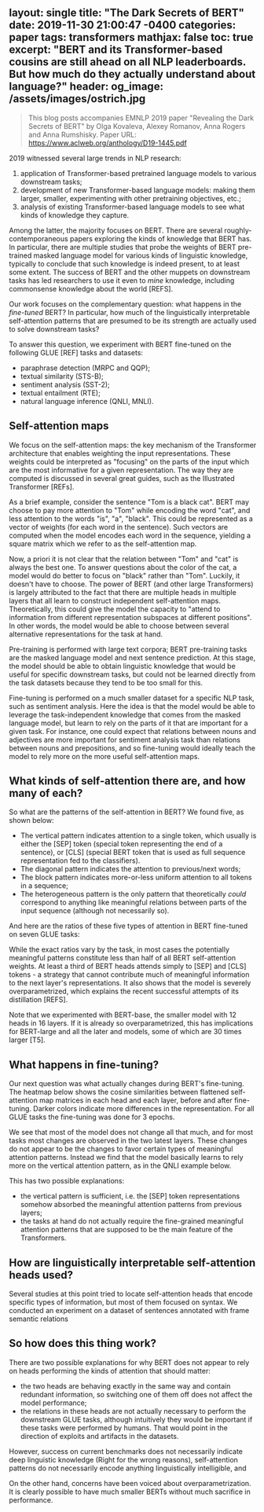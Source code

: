 layout: single
title:  "The Dark Secrets of BERT"
date:   2019-11-30 21:00:47 -0400
categories: paper
tags: transformers 
mathjax: false
toc: true
excerpt: "BERT and its Transformer-based cousins are still ahead on all NLP leaderboards. But how much do they actually understand about language?"
header:
    og_image: /assets/images/ostrich.jpg
---

> This blog posts accompanies EMNLP 2019 paper "Revealing the Dark Secrets of BERT" by Olga Kovaleva, Alexey Romanov, Anna Rogers and Anna Rumshisky. Paper URL: https://www.aclweb.org/anthology/D19-1445.pdf

2019 witnessed several large trends in NLP research:

1) application of Transformer-based pretrained language models to various downstream tasks;
2) development of new Transformer-based language models: making them larger, smaller, experimenting with other pretraining objectives, etc.;
3) analysis of existing Transformer-based language models to see what kinds of knowledge they capture.

Among the latter, the majority focuses on BERT. There are several roughly-contemporaneous papers exploring the kinds of knowledge that BERT has. In particular, there are multiple studies that probe the weights of BERT pre-trained masked language model for various kinds of linguistic knowledge, typically to conclude that such knowledge is indeed present, to at least some extent. The success of BERT and the other muppets on downstream tasks has led researchers to use it even to *mine* knowledge, including commonsense knowledge about the world [REFS].

Our work focuses on the complementary question: what happens in the *fine-tuned* BERT? In particular, how much of the linguistically interpretable self-attention patterns that are presumed to be its strength are actually used to solve downstream tasks?

To answer this question, we experiment with BERT fine-tuned on the following GLUE [REF] tasks and datasets: 

* paraphrase detection (MRPC and QQP);
* textual similarity (STS-B);
* sentiment analysis (SST-2);
* textual entailment (RTE);
* natural language inference (QNLI, MNLI).

## Self-attention maps

We focus on the self-attention maps: the key mechanism of the Transformer architecture that enables weighting the input representations. These weights could be interpreted as "focusing" on the parts of the input which are the most informative for a given representation. The way they are computed is discussed in several great guides, such as the Illustrated Transformer [REFs]. 

As a brief example, consider the sentence "Tom is a black cat". BERT may choose to pay more attention to "Tom" while encoding the word "cat", and less attention to the words "is", "a", "black". This could be represented as a vector of weights (for each word in the sentence). Such vectors are computed when the model encodes each word in the sequence, yielding a square matrix which we refer to as the self-attention map.

Now, a priori it is not clear that the relation between "Tom" and "cat" is always the best one. To answer questions about the color of the cat, a model would do better to focus on "black" rather than "Tom". Luckily, it doesn't have to choose. The power of BERT (and other large Transformers) is largely attributed to the fact that there are multiple heads in multiple layers that all learn to construct independent self-attention maps. Theoretically, this could give the model the capacity to "attend to information from different representation subspaces at different positions". In other words, the model would be able to choose between several alternative representations for the task at hand.

Pre-training is performed with large text corpora; BERT pre-training tasks are the masked language model and next sentence prediction. At this stage, the model should be able to obtain linguistic knowledge that would be useful for specific downstream tasks, but could not be learned directly from the task datasets because they tend to be too small for this.  

Fine-tuning is performed on a much smaller dataset for a specific NLP task, such as sentiment analysis. Here the idea is that the model would be able to leverage the task-independent knowledge that comes from the masked language model, but learn to rely on the parts of it that are important for a given task. For instance, one could expect that relations between nouns and adjectives are more important for sentiment analysis task than relations between nouns and prepositions, and so fine-tuning would ideally teach the model to rely more on the more useful self-attention maps.

## What kinds of self-attention there are, and how many of each?

So what are the patterns of the self-attention in BERT? We found five, as shown below:

* The vertical pattern indicates attention to a single token, which usually is either the [SEP] token (special token representing the end of a sentence), or [CLS] (special BERT token that is used as full sequence representation fed to the classifiers).
* The diagonal pattern indicates the attention to previous/next words;
* The block pattern indicates more-or-less uniform attention to all tokens in a sequence;
* The heterogeneous pattern is the only pattern that theoretically *could* correspond to anything like meaningful relations between parts of the input sequence (although not necessarily so).

And here are the ratios of these five types of attention in BERT fine-tuned on seven GLUE tasks:  

While the exact ratios vary by the task, in most cases the potentially meaningful patterns constitute less than half of all BERT self-attention weights. At least a third of BERT heads attends simply to [SEP] and [CLS] tokens - a strategy that cannot contribute much of meaningful information to the next layer's representations. It also shows that the model is severely overparametrized, which explains the recent successful attempts of its distillation [REFS].

Note that we experimented with BERT-base, the smaller model with 12 heads in 16 layers. If it is already so overparametrized, this has implications for BERT-large and all the later and models, some of which are 30 times larger [T5].

## What happens in fine-tuning?

Our next question was what actually changes during BERT's fine-tuning. The heatmap below shows the cosine similarities between flattened self-attention map matrices in each head and each layer, before and after fine-tuning. Darker colors indicate more differences in the representation. For all GLUE tasks the fine-tuning was done for 3 epochs.

 We see that most of the model does not change all that much, and for most tasks most changes are observed in the two latest layers. These changes do not appear to be the changes to favor certain types of meaningful attention patterns. Instead we find that the model basically learns to rely more on the vertical attention pattern, as in the QNLI example below.
 
 This has two possible explanations: 
 
 * the vertical pattern is sufficient, i.e. the [SEP] token representations somehow absorbed the meaningful attention patterns from previous layers;
 * the tasks at hand do not actually require the fine-grained meaningful attention patterns that are supposed to be the main feature of the Transformers.

## How are linguistically interpretable self-attention heads used?

Several studies at this point tried to locate self-attention heads that encode specific types of information, but most of them focused on syntax. We conducted an experiment on a dataset of sentences annotated with frame semantic relations

## So how does this thing work?

There are two possible explanations for why BERT does not appear to rely on heads performing the kinds of attention that should matter:

* the two heads are behaving exactly in the same way and contain redundant information, so switching one of them off does not affect the model performance;
* the relations in these heads are not actually necessary to perform the downstream GLUE tasks, although intuitively they would be important if these tasks were performed by humans. That would point in the direction of exploits and artifacts in the datasets.



However, success on current benchmarks does not necessarily indicate deep linguistic knowledge (Right for the wrong reasons), self-attention patterns do not necessarily encode anything linguistically intelligible, and 


On the other hand, concerns have been voiced about overparametrization. It is clearly possible to have much smaller BERTs without much sacrifice in performance.


